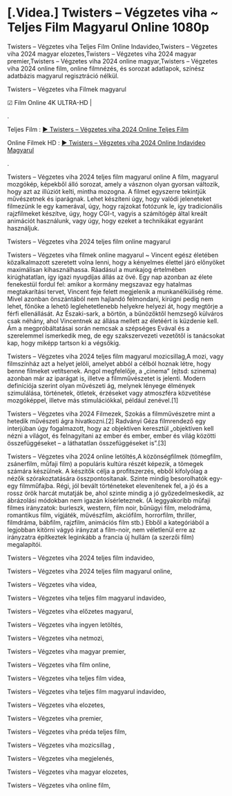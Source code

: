 # [.Videa.] Twisters – Végzetes viha ~ Teljes Film Magyarul Online 1080p
Twisters – Végzetes viha Teljes Film Online Indavideo,Twisters – Végzetes viha 2024 magyar elozetes,Twisters – Végzetes viha 2024 magyar premier,Twisters – Végzetes viha 2024 online magyar,Twisters – Végzetes viha 2024 online film, online filmnézés, és sorozat adatlapok, színész adatbázis magyarul regisztráció nélkül.

Twisters – Végzetes viha Filmek magyarul

☑ Film Online 4K ULTRA-HD | 

.

Teljes Film : [▶️ Twisters – Végzetes viha 2024 Online Teljes Film](https://t.co/M3hTaq2gFG)


Online Filmek HD : [▶️ Twisters – Végzetes viha 2024 Online Indavideo Magyarul](https://t.co/M3hTaq2gFG)

.

Twisters – Végzetes viha 2024 teljes film magyarul online A film, magyarul mozgókép, képekből álló sorozat, amely a vásznon olyan gyorsan változik, hogy azt az illúziót kelti, mintha mozogna. A filmet egyszerre tekintjük művészetnek és iparágnak. Lehet készíteni úgy, hogy valódi jeleneteket filmezünk le egy kamerával, úgy, hogy rajzokat fotózunk le, így tradicionális rajzfilmeket készítve, úgy, hogy CGI-t, vagyis a számítógép által kreált animációt használunk, vagy úgy, hogy ezeket a technikákat egyaránt használjuk.

Twisters – Végzetes viha 2024 teljes film online magyarul

Twisters – Végzetes viha filmek online magyarul ~ Vincent egész életében közalkalmazott szeretett volna lenni, hogy a kényelmes élettel járó előnyöket maximálisan kihasználhassa. Ráadásul a munkajog értelmében kirúghatatlan, így igazi nyugdíjas állás az övé. Egy nap azonban az élete fenekestül fordul fel: amikor a kormány megszavaz egy hatalmas megtakarítási tervet, Vincent feje felett megjelenik a munkanélküliség réme. Mivel azonban önszántából nem hajlandó felmondani, kirúgni pedig nem lehet, főnöke a lehető leglehetetlenebb helyekre helyezi át, hogy megtörje a férfi ellenállását. Az Északi-sark, a börtön, a bűnözőktől hemzsegő külváros csak néhány, ahol Vincentnek az állása mellett az életéért is küzdenie kell. Ám a megpróbáltatásai során nemcsak a szépséges Evával és a szerelemmel ismerkedik meg, de egy szakszervezeti vezetőtől is tanácsokat kap, hogy miképp tartson ki a végsőkig.

Twisters – Végzetes viha 2024 teljes film magyarul mozicsillag,A mozi, vagy filmszínház azt a helyet jelöli, amelyet abból a célból hoznak létre, hogy benne filmeket vetítsenek. Angol megfelelője, a „cinema” (ejtsd: szinema) azonban már az iparágat is, illetve a filmművészetet is jelenti. Modern definíciója szerint olyan művészeti ág, melynek lényege élmények szimulálása, történetek, ötletek, érzéseket vagy atmoszféra közvetítése mozgóképpel, illetve más stimulációkkal, például zenével.[1]
 
Twisters – Végzetes viha 2024 Filmezek, Szokás a filmművészetre mint a hetedik művészeti ágra hivatkozni.[2] Radványi Géza filmrendező egy interjúban úgy fogalmazott, hogy az objektíven keresztül „objektíven kell nézni a világot, és felnagyítani az ember és ember, ember és világ közötti összefüggéseket – a láthatatlan összefüggéseket is”.[3]

Twisters – Végzetes viha 2024 online letöltés,A közönségfilmek (tömegfilm, zsánerfilm, műfaji film) a populáris kultúra részét képezik, a tömegek számára készülnek. A készítők célja a profitszerzés, ebből kifolyólag a nézők szórakoztatására összpontosítanak. Szinte mindig besorolhatók egy-egy filmműfajba. Régi, jól bevált történeteket elevenítenek fel, a jó és a rossz örök harcát mutatják be, ahol szinte mindig a jó győzedelmeskedik, az ábrázolási módokban nem igazán kísérleteznek. (A leggyakoribb műfaji filmes irányzatok: burleszk, western, film noir, bűnügyi film, melodráma, romantikus film, vígjáték, művészfilm, akciófilm, horrorfilm, thriller, filmdráma, bábfilm, rajzfilm, animációs film stb.) Ebből a kategóriából a legjobban kitörni vágyó irányzat a film-noir, nem véletlenül erre az irányzatra építkeztek leginkább a francia új hullám (a szerzői film) megalapítói.

Twisters – Végzetes viha 2024 teljes film indavideo,

Twisters – Végzetes viha 2024 teljes film magyarul online,

Twisters – Végzetes viha videa,

Twisters – Végzetes viha teljes film magyarul indavideo,

Twisters – Végzetes viha előzetes magyarul,

Twisters – Végzetes viha ingyen letöltés,

Twisters – Végzetes viha netmozi,

Twisters – Végzetes viha magyar premier,

Twisters – Végzetes viha film online,

Twisters – Végzetes viha teljes film videa,

Twisters – Végzetes viha teljes film magyarul indavideo,

Twisters – Végzetes viha elozetes,

Twisters – Végzetes viha premier,

Twisters – Végzetes viha préda teljes film,

Twisters – Végzetes viha mozicsillag ,

Twisters – Végzetes viha megjelenés,

Twisters – Végzetes viha magyar elozetes,

Twisters – Végzetes viha online film,
